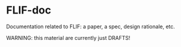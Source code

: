 # FLIF-doc
Documentation related to FLIF: a paper, a spec, design rationale, etc.

WARNING: this material are currently just DRAFTS!